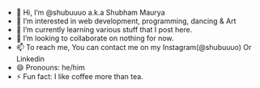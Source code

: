 - 👋 Hi, I’m @shubuuuo a.k.a Shubham Maurya
- 👀 I’m interested in web development, programming, dancing & Art
- 🌱 I’m currently learning various stuff that I post here.
- 💞️ I’m looking to collaborate on nothing for now.
- 📫 To reach me, You can contact me on my Instagram(@shubuuuo) Or Linkedin
- 😄 Pronouns: he/him
- ⚡ Fun fact: I like coffee more than tea.

